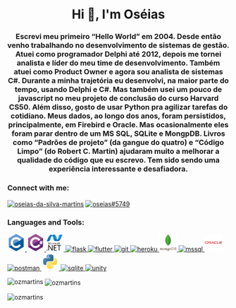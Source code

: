 <h1 align="center">Hi 👋, I'm Oséias</h1>
<h3 align="center">Escrevi meu primeiro “Hello World” em 2004. Desde então venho trabalhando no desenvolvimento de sistemas de gestão. Atuei como programador Delphi até 2012, depois me tornei analista e líder do meu time de desenvolvimento. Também atuei como Product Owner e agora sou analista de sistemas C#. Durante a minha trajetória eu desenvolvi, na maior parte do tempo, usando Delphi e C#. Mas também usei um pouco de javascript no meu projeto de conclusão do curso Harvard CS50. Além disso, gosto de usar Python pra agilizar tarefas do cotidiano. Meus dados, ao longo dos anos, foram persistidos, principalmente, em Firebird e Oracle. Mas ocasionalmente eles foram parar dentro de um MS SQL, SQLite e MongpDB. Livros como “Padrões de projeto” (da gangue do quatro) e “Código Limpo” (do Robert C. Martin) ajudaram muito a melhorar a qualidade do código que eu escrevo. Tem sido sendo uma experiência interessante e desafiadora.</h3>

<h3 align="left">Connect with me:</h3>
<p align="left">
<a href="https://linkedin.com/in/oseias-da-silva-martins" target="blank"><img align="center" src="https://raw.githubusercontent.com/rahuldkjain/github-profile-readme-generator/master/src/images/icons/Social/linked-in-alt.svg" alt="oseias-da-silva-martins" height="30" width="40" /></a>
<a href="https://discord.gg/oseias#5749" target="blank"><img align="center" src="https://raw.githubusercontent.com/rahuldkjain/github-profile-readme-generator/master/src/images/icons/Social/discord.svg" alt="oseias#5749" height="30" width="40" /></a>
</p>

<h3 align="left">Languages and Tools:</h3>
<p align="left"> <a href="https://www.cprogramming.com/" target="_blank" rel="noreferrer"> <img src="https://raw.githubusercontent.com/devicons/devicon/master/icons/c/c-original.svg" alt="c" width="40" height="40"/> </a> <a href="https://www.w3schools.com/cs/" target="_blank" rel="noreferrer"> <img src="https://raw.githubusercontent.com/devicons/devicon/master/icons/csharp/csharp-original.svg" alt="csharp" width="40" height="40"/> </a> <a href="https://dotnet.microsoft.com/" target="_blank" rel="noreferrer"> <img src="https://raw.githubusercontent.com/devicons/devicon/master/icons/dot-net/dot-net-original-wordmark.svg" alt="dotnet" width="40" height="40"/> </a> <a href="https://flask.palletsprojects.com/" target="_blank" rel="noreferrer"> <img src="https://www.vectorlogo.zone/logos/pocoo_flask/pocoo_flask-icon.svg" alt="flask" width="40" height="40"/> </a> <a href="https://flutter.dev" target="_blank" rel="noreferrer"> <img src="https://www.vectorlogo.zone/logos/flutterio/flutterio-icon.svg" alt="flutter" width="40" height="40"/> </a> <a href="https://git-scm.com/" target="_blank" rel="noreferrer"> <img src="https://www.vectorlogo.zone/logos/git-scm/git-scm-icon.svg" alt="git" width="40" height="40"/> </a> <a href="https://heroku.com" target="_blank" rel="noreferrer"> <img src="https://www.vectorlogo.zone/logos/heroku/heroku-icon.svg" alt="heroku" width="40" height="40"/> </a> <a href="https://www.mongodb.com/" target="_blank" rel="noreferrer"> <img src="https://raw.githubusercontent.com/devicons/devicon/master/icons/mongodb/mongodb-original-wordmark.svg" alt="mongodb" width="40" height="40"/> </a> <a href="https://www.microsoft.com/en-us/sql-server" target="_blank" rel="noreferrer"> <img src="https://www.svgrepo.com/show/303229/microsoft-sql-server-logo.svg" alt="mssql" width="40" height="40"/> </a> <a href="https://www.oracle.com/" target="_blank" rel="noreferrer"> <img src="https://raw.githubusercontent.com/devicons/devicon/master/icons/oracle/oracle-original.svg" alt="oracle" width="40" height="40"/> </a> <a href="https://postman.com" target="_blank" rel="noreferrer"> <img src="https://www.vectorlogo.zone/logos/getpostman/getpostman-icon.svg" alt="postman" width="40" height="40"/> </a> <a href="https://www.python.org" target="_blank" rel="noreferrer"> <img src="https://raw.githubusercontent.com/devicons/devicon/master/icons/python/python-original.svg" alt="python" width="40" height="40"/> </a> <a href="https://www.sqlite.org/" target="_blank" rel="noreferrer"> <img src="https://www.vectorlogo.zone/logos/sqlite/sqlite-icon.svg" alt="sqlite" width="40" height="40"/> </a> <a href="https://unity.com/" target="_blank" rel="noreferrer"> <img src="https://www.vectorlogo.zone/logos/unity3d/unity3d-icon.svg" alt="unity" width="40" height="40"/> </a> </p>

<p><img align="left" src="https://github-readme-stats.vercel.app/api/top-langs?username=ozmartins&show_icons=true&locale=en&layout=compact" alt="ozmartins" /></p>

<p>&nbsp;<img align="center" src="https://github-readme-stats.vercel.app/api?username=ozmartins&show_icons=true&locale=en" alt="ozmartins" /></p>

<p><img align="center" src="https://github-readme-streak-stats.herokuapp.com/?user=ozmartins&" alt="ozmartins" /></p>

